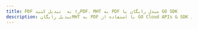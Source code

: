 ---title: PDF را به  تبدیل کنیدPDF، MHT به PDF مبدل رایگان یا GO SDKdescription: تبدیل رایگانMHT به PDF با استفاده از GO Cloud APIs & SDK همچنین اسناد PDF را در Cloud ایجاد، ویرایش و رندر کنید.---